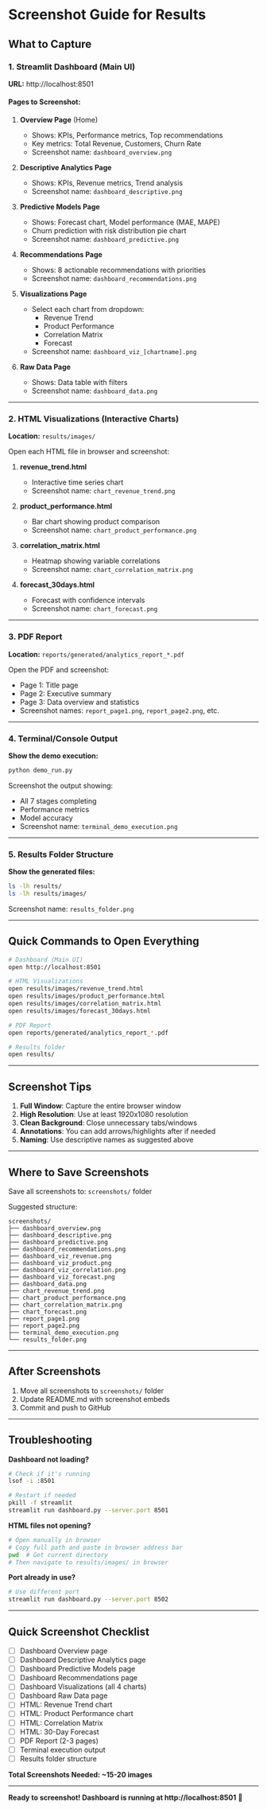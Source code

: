 # Screenshot Guide for Results

## What to Capture

### 1. Streamlit Dashboard (Main UI)
**URL:** http://localhost:8501

#### Pages to Screenshot:
1. **Overview Page** (Home)
   - Shows: KPIs, Performance metrics, Top recommendations
   - Key metrics: Total Revenue, Customers, Churn Rate
   - Screenshot name: `dashboard_overview.png`

2. **Descriptive Analytics Page**
   - Shows: KPIs, Revenue metrics, Trend analysis
   - Screenshot name: `dashboard_descriptive.png`

3. **Predictive Models Page**
   - Shows: Forecast chart, Model performance (MAE, MAPE)
   - Churn prediction with risk distribution pie chart
   - Screenshot name: `dashboard_predictive.png`

4. **Recommendations Page**
   - Shows: 8 actionable recommendations with priorities
   - Screenshot name: `dashboard_recommendations.png`

5. **Visualizations Page**
   - Select each chart from dropdown:
     - Revenue Trend
     - Product Performance  
     - Correlation Matrix
     - Forecast
   - Screenshot name: `dashboard_viz_[chartname].png`

6. **Raw Data Page**
   - Shows: Data table with filters
   - Screenshot name: `dashboard_data.png`

---

### 2. HTML Visualizations (Interactive Charts)
**Location:** `results/images/`

Open each HTML file in browser and screenshot:

1. **revenue_trend.html**
   - Interactive time series chart
   - Screenshot name: `chart_revenue_trend.png`

2. **product_performance.html**
   - Bar chart showing product comparison
   - Screenshot name: `chart_product_performance.png`

3. **correlation_matrix.html**
   - Heatmap showing variable correlations
   - Screenshot name: `chart_correlation_matrix.png`

4. **forecast_30days.html**
   - Forecast with confidence intervals
   - Screenshot name: `chart_forecast.png`

---

### 3. PDF Report
**Location:** `reports/generated/analytics_report_*.pdf`

Open the PDF and screenshot:
- Page 1: Title page
- Page 2: Executive summary
- Page 3: Data overview and statistics
- Screenshot names: `report_page1.png`, `report_page2.png`, etc.

---

### 4. Terminal/Console Output
**Show the demo execution:**
```bash
python demo_run.py
```
Screenshot the output showing:
- All 7 stages completing
- Performance metrics
- Model accuracy
- Screenshot name: `terminal_demo_execution.png`

---

### 5. Results Folder Structure
**Show the generated files:**
```bash
ls -lh results/
ls -lh results/images/
```
Screenshot name: `results_folder.png`

---

## Quick Commands to Open Everything

```bash
# Dashboard (Main UI)
open http://localhost:8501

# HTML Visualizations
open results/images/revenue_trend.html
open results/images/product_performance.html
open results/images/correlation_matrix.html
open results/images/forecast_30days.html

# PDF Report
open reports/generated/analytics_report_*.pdf

# Results folder
open results/
```

---

## Screenshot Tips

1. **Full Window**: Capture the entire browser window
2. **High Resolution**: Use at least 1920x1080 resolution
3. **Clean Background**: Close unnecessary tabs/windows
4. **Annotations**: You can add arrows/highlights after if needed
5. **Naming**: Use descriptive names as suggested above

---

## Where to Save Screenshots

Save all screenshots to: `screenshots/` folder

Suggested structure:
```
screenshots/
├── dashboard_overview.png
├── dashboard_descriptive.png
├── dashboard_predictive.png
├── dashboard_recommendations.png
├── dashboard_viz_revenue.png
├── dashboard_viz_product.png
├── dashboard_viz_correlation.png
├── dashboard_viz_forecast.png
├── dashboard_data.png
├── chart_revenue_trend.png
├── chart_product_performance.png
├── chart_correlation_matrix.png
├── chart_forecast.png
├── report_page1.png
├── report_page2.png
├── terminal_demo_execution.png
└── results_folder.png
```

---

## After Screenshots

1. Move all screenshots to `screenshots/` folder
2. Update README.md with screenshot embeds
3. Commit and push to GitHub

---

## Troubleshooting

**Dashboard not loading?**
```bash
# Check if it's running
lsof -i :8501

# Restart if needed
pkill -f streamlit
streamlit run dashboard.py --server.port 8501
```

**HTML files not opening?**
```bash
# Open manually in browser
# Copy full path and paste in browser address bar
pwd  # Get current directory
# Then navigate to results/images/ in browser
```

**Port already in use?**
```bash
# Use different port
streamlit run dashboard.py --server.port 8502
```

---

## Quick Screenshot Checklist

- [ ] Dashboard Overview page
- [ ] Dashboard Descriptive Analytics page
- [ ] Dashboard Predictive Models page
- [ ] Dashboard Recommendations page
- [ ] Dashboard Visualizations (all 4 charts)
- [ ] Dashboard Raw Data page
- [ ] HTML: Revenue Trend chart
- [ ] HTML: Product Performance chart
- [ ] HTML: Correlation Matrix
- [ ] HTML: 30-Day Forecast
- [ ] PDF Report (2-3 pages)
- [ ] Terminal execution output
- [ ] Results folder structure

**Total Screenshots Needed: ~15-20 images**

---

**Ready to screenshot! Dashboard is running at http://localhost:8501** 🎉

